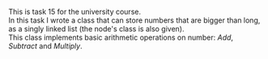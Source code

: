 This is task 15 for the university course. <br>
In this task I wrote a class that can store numbers that are bigger than long, as a singly linked list (the node's class is also given).<br>
This class implements basic arithmetic operations on number: <i>Add</i>, <i> Subtract</i> and <i>Multiply</i>.
